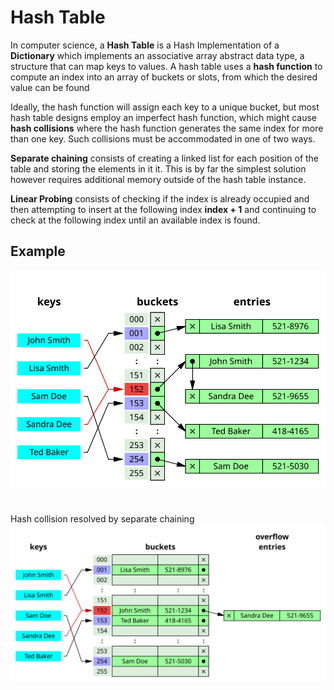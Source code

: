 # Hash Table


In computer science, a **Hash Table** is a Hash Implementation of a **Dictionary** which implements an associative array abstract data type, a structure that can map keys to values. A hash table uses a **hash function** to compute an index into an array of buckets or slots, from which the desired value can be found

Ideally, the hash function will assign each key to a unique bucket, but most hash table designs employ an imperfect hash function, which might cause **hash collisions** where the hash function generates the same index for more than one key. Such collisions must be accommodated in one of two ways.

**Separate chaining** consists of creating a linked list for each position of the table and storing the elements in it it. This is by far the simplest solution however requires additional memory outside of the hash table instance.

**Linear Probing** consists of checking if the index is already occupied and then attempting to insert at the following index **index + 1** and continuing to check at the following index until an available index is found.


## Example

<img src="./images/hash-table.svg" style="margin-bottom: 25px"/>

Hash collision resolved by separate chaining
<img src="./images/hash-table-collision.svg" style="margin-bottom: 25px"/>
